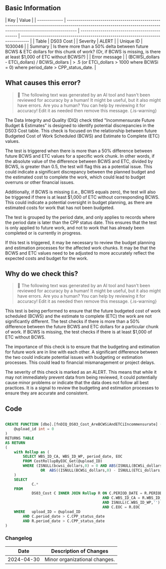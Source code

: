 ## Basic Information

| Key           | Value                                                                                                                                                             |
| ------------- | ----------------------------------------------------------------------------------------------------------------------------------------------------------------- | ---------------------------------------------- | ---------------------------------------------------------------------------------- |
| Table         | DS03 Cost                                                                                                                                                         |
| Severity      | ALERT                                                                                                                                                             |
| Unique ID     | 1030046                                                                                                                                                           |
| Summary       | Is there more than a 50% delta between future BCWS & ETC dollars for this chunk of work? (Or, if BCWS is missing, is there at least $1,000 of ETC without BCWSi?) |
| Error message |                                                                                                                                                                   | (BCWSi_dollars - ETCi_dollars) / BCWSi_dollars | > .5 (or ETCi_dollars > 1000 where BCWSi = 0) where period_date > CPP_status_date. |

## What causes this error?

> :robot: The following text was generated by an AI tool and hasn't been reviewed for accuracy by a human! It might be useful, but it also might have errors. Are you a human? You can help by reviewing it for accuracy! Edit it as needed then remove this message.
> {.is-warning}

The Data Integrity and Quality (DIQ) check titled "Incommensurate Future Budget & Estimates" is designed to identify potential discrepancies in the DS03 Cost table. This check is focused on the relationship between future Budgeted Cost of Work Scheduled (BCWS) and Estimate to Complete (ETC) values.

The test is triggered when there is more than a 50% difference between future BCWS and ETC values for a specific work chunk. In other words, if the absolute value of the difference between BCWS and ETC, divided by BCWS, is greater than 0.5, the test will flag this as a potential issue. This could indicate a significant discrepancy between the planned budget and the estimated cost to complete the work, which could lead to budget overruns or other financial issues.

Additionally, if BCWS is missing (i.e., BCWS equals zero), the test will also be triggered if there is at least $1,000 of ETC without corresponding BCWS. This could indicate a potential oversight in budget planning, as there are estimated costs for work that has not been budgeted.

The test is grouped by the period date, and only applies to records where the period date is later than the CPP status date. This ensures that the test is only applied to future work, and not to work that has already been completed or is currently in progress.

If this test is triggered, it may be necessary to review the budget planning and estimation processes for the affected work chunks. It may be that the BCWS and ETC values need to be adjusted to more accurately reflect the expected costs and budget for the work.

## Why do we check this?

> :robot: The following text was generated by an AI tool and hasn't been reviewed for accuracy by a human! It might be useful, but it also might have errors. Are you a human? You can help by reviewing it for accuracy! Edit it as needed then remove this message.
> {.is-warning}

This test is being performed to ensure that the future budgeted cost of work scheduled (BCWS) and the estimate to complete (ETC) the work are not significantly different. The test checks if there is more than a 50% difference between the future BCWS and ETC dollars for a particular chunk of work. If BCWS is missing, the test checks if there is at least $1,000 of ETC without BCWS.

The importance of this check is to ensure that the budgeting and estimation for future work are in line with each other. A significant difference between the two could indicate potential issues with budgeting or estimation processes. This could lead to financial mismanagement or project delays.

The severity of this check is marked as an ALERT. This means that while it may not immediately prevent data from being reviewed, it could potentially cause minor problems or indicate that the data does not follow all best practices. It is a signal to review the budgeting and estimation processes to ensure they are accurate and consistent.

## Code

```sql

CREATE FUNCTION [dbo].[fnDIQ_DS03_Cost_AreBCWSiAndETCiIncommensurate] (
	@upload_id int = 0
)
RETURNS TABLE
AS RETURN
(
	with Rollup as (
		SELECT WBS_ID_CA, WBS_ID_WP, period_date, EOC
		FROM CostRollupByEOC_Get(@upload_ID)
		WHERE (ISNULL(bcwsi_dollars,0) = 0 AND ABS(ISNULL(BCWSi_dollars,0) - ISNULL(ETCi_dollars,0)) > 1000)
				OR 	ABS((ISNULL(BCWSi_dollars,0) - ISNULL(ETCi_dollars,0)) / NULLIF(BCWSi_dollars,0)) > .5
	)
	SELECT
			C.*
	FROM
			DS03_Cost C INNER JOIN Rollup R ON C.PERIOD_DATE = R.PERIOD_DATE
											AND C.WBS_ID_CA = R.WBS_ID_CA
											AND ISNULL(C.WBS_ID_WP,'') = R.WBS_ID_WP
											AND C.EOC = R.EOC
	WHERE	upload_ID = @upload_ID
		AND C.period_date > C.CPP_status_date
		AND R.period_date > C.CPP_status_date
)
```

### Changelog

| Date       | Description of Changes        |
| ---------- | ----------------------------- |
| 2024-04-30 | Minor organizational changes. |

